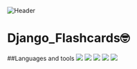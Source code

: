 ![Header](https://thumbs.gfycat.com/AromaticMemorableAnemonecrab-max-1mb.gif)

# Django_Flashcards:nerd_face:
##Languages and tools
![](https://img.shields.io/static/v1?label=&message=PYTHON&color=yellow&style=for-the-badge&logo=python&)
![](https://img.shields.io/static/v1?label=&message=DJANGO&color=336600&style=for-the-badge&logo=Django&)
![](https://img.shields.io/static/v1?label=&message=PosgreSQL&color=4dc3ff&style=for-the-badge&logo=Postgresql&logoColor=3399ff)
![](https://img.shields.io/static/v1?label=&message=SQLITE&color=f2&style=for-the-badge&logo=SQLITE&logoColor=3399ff)
![](https://img.shields.io/static/v1?label=&message=Docker&color=d11aff&style=for-the-badge&logo=Docker&)
